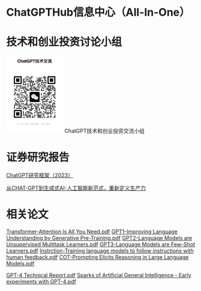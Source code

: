 # ChatGPTHub信息中心（All-In-One）

# 技术和创业投资讨论小组
<img src="./images/WeChat-technology.jpg" alt="加群助手" width="30%" height="30%" />
ChatGPT技术和创业投资交流小组

# 证券研究报告
[ChatGPT研究框架（2023）](https://github.com/leemingjun/ChatGPTHub/blob/main/research/ChatGPT%20research%20framwork-2023.pdf)

[从CHAT-GPT到生成式AI-人工智能新范式，重新定义生产力](https://github.com/leemingjun/ChatGPTHub/blob/main/research/%E4%BB%8ECHAT-GPT%E5%88%B0%E7%94%9F%E6%88%90%E5%BC%8FAI%EF%BC%9A%E4%BA%BA%E5%B7%A5%E6%99%BA%E8%83%BD%E6%96%B0%E8%8C%83%E5%BC%8F%EF%BC%8C%E9%87%8D%E6%96%B0%E5%AE%9A%E4%B9%89%E7%94%9F%E4%BA%A7%E5%8A%9B-2023-02-%E5%AE%8F%E8%A7%82%E5%A4%A7%E5%8A%BF.pdf)

# 相关论文

[Transformer-Attention Is All You Need.pdf](https://github.com/leemingjun/ChatGPTHub/blob/main/papers/Transformer-Attention%20Is%20All%20You%20Need.pdf)
[GPT1-Improving Language Understanding by Generative Pre-Training.pdf](https://github.com/leemingjun/ChatGPTHub/blob/main/papers/GPT1-Improving%20Language%20Understanding%20by%20Generative%20Pre-Training.pdf)
[GPT2-Language Models are Unsupervised Multitask Learners.pdf](https://github.com/leemingjun/ChatGPTHub/blob/main/papers/GPT2-Language%20Models%20are%20Unsupervised%20Multitask%20Learners.pdf)
[GPT3-Language Models are Few-Shot Learners.pdf](https://github.com/leemingjun/ChatGPTHub/blob/main/papers/GPT3-Language%20Models%20are%20Few-Shot%20Learners.pdf)
[Instrction-Training language models to follow instructions with human feedback.pdf](https://github.com/leemingjun/ChatGPTHub/blob/main/papers/Instrction-Training%20language%20models%20to%20follow%20instructions%20with%20human%20feedback.pdf)
[COT-Prompting Elicits Reasoning in Large Language Models.pdf](https://github.com/leemingjun/ChatGPTHub/blob/main/papers/COT%20Prompting%20Elicits%20Reasoning%20in%20Large%20Language%20Models.pdf)

[GPT-4 Technical Report.pdf](https://github.com/leemingjun/ChatGPTHub/blob/main/papers/GPT-4%20Technical%20Report.pdf)
[Sparks of Artificial General Intelligence - Early experiments with GPT-4.pdf](https://github.com/leemingjun/ChatGPTHub/blob/main/papers/Sparks%20of%20Artificial%20General%20Intelligence%20-%20Early%20experiments%20with%20GPT-4.pdf)